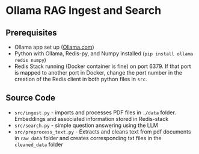 # Ollama RAG Ingest and Search

## Prerequisites

- Ollama app set up ([Ollama.com](Ollama.com))
- Python with Ollama, Redis-py, and Numpy installed (`pip install ollama redis numpy`)
- Redis Stack running (Docker container is fine) on port 6379.  If that port is mapped to another port in 
Docker, change the port number in the creation of the Redis client in both python files in `src`.

## Source Code
- `src/ingest.py` - imports and processes PDF files in `./data` folder. Embeddings and associated information 
stored in Redis-stack
- `src/search.py` - simple question answering using the LLM
- `src/preprocess_text.py` - Extracts and cleans text from pdf documents in `raw_data` folder and creates corresponding txt files in the `cleaned_data` folder
